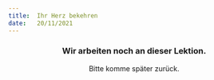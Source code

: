 ```yaml
---
title:  Ihr Herz bekehren
date:   20/11/2021
---
```


### <center>Wir arbeiten noch an dieser Lektion.</center>
<center>Bitte komme später zurück.</center>